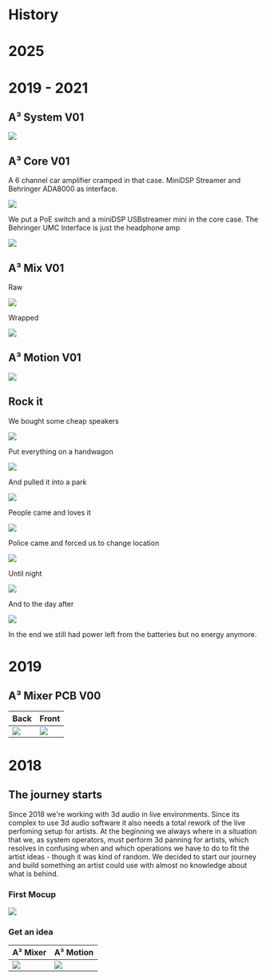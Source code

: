# History


# 2025


# 2019 - 2021
## A³ System V01
![](pics_assembly/history/re_202103-v01-a3-system.jpg)

## A³ Core V01
A 6 channel car amplifier cramped in that case. MiniDSP Streamer and  Behringer ADA8000 as interface.

![](pics_assembly/history/re_202109-v01-a3core-12v-front.jpg) 

We put a PoE switch and a miniDSP USBstreamer mini in the core case. The Behringer UMC Interface is just the headphone amp

![](pics_assembly/history/re_202109-v01-a3core-12v-back.jpg)

## A³ Mix V01

Raw

![](pics_assembly/v01/a3mix-prototype.jpg)

Wrapped

![](pics_assembly/history/re_202112-v01-a3mix-green.jpg)

## A³ Motion V01

![](pics_assembly/history/re_202109-v01-a3motion.jpg)
## Rock it
We bought some cheap speakers

![](pics_assembly/history/re_202106-v01-a3-system-Controloneonstands.jpg)

Put everything on a handwagon

![](pics_assembly/history/re_202109-v01-a3-system-parkrave-packed.jpg)

And pulled it into a park

![](pics_assembly/history/re_202109-v01-a3-system-parkrave-buildup.jpg)

People came and loves it

![](pics_assembly/history/re_202109-v01-a3-system-parkrave-ongoing.jpg)

Police came and forced us to change location

![](pics_assembly/history/re_202109-v01-a3-system-parkrave-nextlocation.jpg)

Until night

![](pics_assembly/history/re_202107-a3-system-wannseeravebynight.jpg)


And to the day after

![](pics_assembly/history/re_202109-v01-a3-system-parkrave-over.jpg)

In the end we still had power left from the batteries but no energy anymore.

# 2019

## A³ Mixer PCB V00

| Back                       | Front                       |
| -------------------------- | --------------------------- |
| ![](pics_assembly/history/v00/a3mix-pcb-back-v0.jpg) | ![](pics_assembly/history/v00/a3mix-pcb-front-v0.jpg)

# 2018

## The journey starts

Since 2018 we're working with 3d audio in live environments. Since its complex to use 3d audio software it also needs a total rework of the live perfoming setup for artists. At the beginning we always where in a situation that we, as system operators, must perform 3d panning for artists, which resolves in confusing when and which operations we have to do to fit the artist ideas - though it was kind of random. We decided to start our journey and build something an artist could use with almost no knowledge about what is behind.

### First Mocup
![](pics_assembly/history/re_202102-v00-a3-system-firstdraft.jpg)

### Get an idea
A³ Mixer | A³ Motion
--- | ---
![](pics_assembly/v00/a3mix-lose.jpg) | ![](pics_assembly/history/re_a3moc_mockup.jpg)

